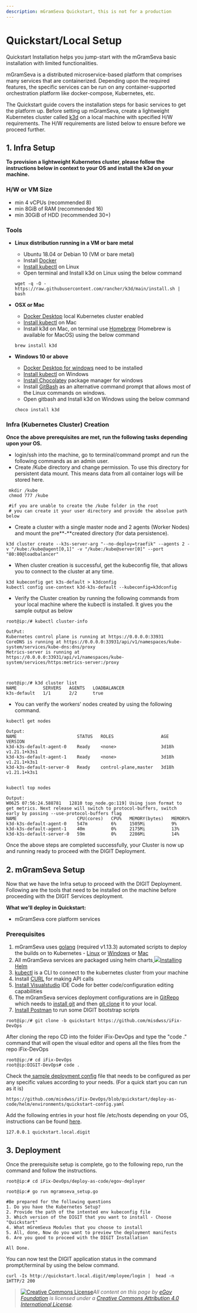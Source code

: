```yaml
---
description: mGramSeva Quickstart, this is not for a production
---
```


# Quickstart/Local Setup

Quickstart Installation helps you jump-start with the mGramSeva basic installation with limited functionalities.‌

mGramSeva is a distributed microservice-based platform that comprises many services that are containerized. Depending upon the required features, the specific services can be run on any container-supported orchestration platform like docker-compose, Kubernetes, etc.‌

The Quickstart guide covers the installation steps for basic services to get the platform up. Before setting up mGramSeva, create a lightweight Kubernetes cluster called [k3d](https://github.com/rancher/k3d) on a local machine with specified H/W requirements. The H/W requirements are listed below to ensure before we proceed further.‌

## **1. Infra Setup** <a href="#id-1-infra-setup" id="id-1-infra-setup"></a>

**To provision a lightweight Kubernetes cluster, please follow the instructions below in context to your OS and install the k3d on your machine.**‌

### **H/W or VM Size** <a href="#h-w-or-vm-size" id="h-w-or-vm-size"></a>

* min 4 vCPUs (recommended 8)
* min 8GiB of RAM (recommended 16)
* min 30GiB of HDD (recommended 30+)

### **Tools** <a href="#tools" id="tools"></a>

*   **Linux distribution running in a VM or bare metal**

    * Ubuntu 18.04 or Debian 10 (VM or bare metal)
    * Install [Docker](https://docs.docker.com/engine/install/ubuntu/)​
    * ​[Install kubectl](https://kubernetes.io/docs/tasks/tools/install-kubectl-linux/) on Linux
    * Open terminal and Install k3d on Linux using the below command

    ```
    wget -q -O - https://raw.githubusercontent.com/rancher/k3d/main/install.sh | bash
    ```
*   **OSX or Mac**

    * ​[Docker Desktop](https://docs.docker.com/docker-for-mac/install/) local Kubernetes cluster enabled
    * ​[Install kubectl](https://kubernetes.io/docs/tasks/tools/install-kubectl-macos/) on Mac
    * Install k3d on Mac, on terminal use [Homebrew](https://brew.sh/) (Homebrew is available for MacOS) using the below command

    ```
    brew install k3d
    ```
*   **Windows 10 or above**

    * ​[Docker Desktop for windows](https://docs.docker.com/docker-for-windows/install/#system-requirements-for-wsl-2-backend) need to be installed
    * ​[Install kubectl](https://kubernetes.io/docs/tasks/tools/install-kubectl-windows/) on Windows
    * ​[Install Chocolatey](https://chocolatey.org/) package manager for windows
    * Install [GitBash](https://git-scm.com/download/win) as an alternative command prompt that allows most of the Linux commands on windows.
    * Open gitbash and Install k3d on Windows using the below command

    ```
    choco install k3d
    ```

### **Infra (Kubernetes Cluster) Creation** <a href="#infra-kubernetes-cluster-creation" id="infra-kubernetes-cluster-creation"></a>

**Once the above prerequisites are met, run the following tasks depending upon your OS.**‌

* login/ssh into the machine, go to terminal/command prompt and run the following commands as an admin user.
* Create /Kube directory and change permission. To use this directory for persistent data mount. This means data from all container logs will be stored here.

```
 mkdir /kube
 chmod 777 /kube

 #if you are unable to create the /kube folder in the root
 # you can create it your user directory and provide the absolue path below
```

* Create a cluster with a single master node and 2 agents (Worker Nodes) and mount the pre**-**created directory (for data persistence).

```
k3d cluster create --k3s-server-arg "--no-deploy=traefik" --agents 2 -v "/kube:/kube@agent[0,1]" -v "/kube:/kube@server[0]" --port "80:80@loadbalancer"
```

* ‌When cluster creation is successful, get the kubeconfig file, that allows you to connect to the cluster at any time.

```
k3d kubeconfig get k3s-default > k3dconfig
kubectl config use-context k3d-k3s-default --kubeconfig=k3dconfig
```

* Verify the Cluster creation by running the following commands from your local machine where the kubectl is installed. It gives you the sample output as below

```
root@ip:/# kubectl cluster-info

OutPut:
Kubernetes control plane is running at https://0.0.0.0:33931
CoreDNS is running at https://0.0.0.0:33931/api/v1/namespaces/kube-system/services/kube-dns:dns/proxy
Metrics-server is running at https://0.0.0.0:33931/api/v1/namespaces/kube-system/services/https:metrics-server:/proxy



root@ip:/# k3d cluster list
NAME          SERVERS   AGENTS   LOADBALANCER
k3s-default   1/1       2/2      true
```

* You can verify the workers' nodes created by using the following command.

```
kubectl get nodes

Output:
NAME                       STATUS   ROLES                  AGE     VERSION
k3d-k3s-default-agent-0    Ready    <none>                 3d18h   v1.21.1+k3s1
k3d-k3s-default-agent-1    Ready    <none>                 3d18h   v1.21.1+k3s1
k3d-k3s-default-server-0   Ready    control-plane,master   3d18h   v1.21.1+k3s1


kubectl top nodes

Output:
W0625 07:56:24.588781   12810 top_node.go:119] Using json format to get metrics. Next release will switch to protocol-buffers, switch early by passing --use-protocol-buffers flag
NAME                       CPU(cores)   CPU%   MEMORY(bytes)   MEMORY%   
k3d-k3s-default-agent-0    547m         6%     1505Mi          9%        
k3d-k3s-default-agent-1    40m          0%     2175Mi          13%       
k3d-k3s-default-server-0   59m          0%     2286Mi          14%
```

‌Once the above steps are completed successfully, your Cluster is now up and running ready to proceed with the DIGIT Deployment.‌

## **2. mGramSeva Setup** <a href="#id-2-digit-setup" id="id-2-digit-setup"></a>

‌Now that we have the Infra setup to proceed with the DIGIT Deployment. Following are the tools that need to be installed on the machine before proceeding with the DIGIT Services deployment.‌

**What we'll deploy in Quickstart:**‌

* mGramSeva core platform services

### **Prerequisites** <a href="#prerequisites" id="prerequisites"></a>

1. mGramSeva uses [golang](https://golang.org/doc/install#download) (required v1.13.3) automated scripts to deploy the builds on to Kubernetes - [Linux](https://golang.org/dl/go1.13.3.linux-amd64.tar.gz) or [Windows](https://golang.org/dl/go1.13.3.windows-amd64.msi) or [Mac](https://golang.org/dl/go1.13.3.darwin-amd64.pkg)​
2. All mGramSeva services are packaged using helm charts[ ![](https://helm.sh/img/favicon-152.png)Installing Helm](https://helm.sh/docs/intro/install/)​
3. ​[kubectl](https://kubernetes.io/docs/tasks/tools/install-kubectl-linux/) is a CLI to connect to the kubernetes cluster from your machine
4. Install [CURL](https://help.ubidots.com/en/articles/2165289-learn-how-to-install-run-curl-on-windows-macosx-linux) for making API calls
5. ​[Install Visualstudio](https://code.visualstudio.com/download) IDE Code for better code/configuration editing capabilities
6. The mGramSeva services deployment configurations are in [GitRepo](https://github.com/egovernments/DIGIT-DevOps) which needs to [install git](https://docs.github.com/en/github/creating-cloning-and-archiving-repositories/cloning-a-repository-from-github/cloning-a-repository) and then [git clone](https://docs.github.com/en/github/creating-cloning-and-archiving-repositories/cloning-a-repository-from-github/cloning-a-repository) it to your local.
7. ​[Install Postman](https://www.postman.com/downloads/) to run some DIGIT bootstrap scripts

```
root@ip:/# git clone -b quickstart https://github.com/misdwss/iFix-DevOps
```

‌After cloning the repo CD into the folder iFix-DevOps and type the "code ." command that will open the visual editor and opens all the files from the repo iFix-DevOps

```
root@ip:/# cd iFix-DevOps
root@ip:DIGIT-DevOps# code .
```

Check the[ sample deployment config](https://github.com/egovernments/iFix-DevOps/blob/quickstart/deploy-as-code/helm/environments/quickstart-config.yaml) file that needs to be configured as per any specific values according to your needs. (For a quick start you can run as it is)

```
https://github.com/misdwss/iFix-DevOps/blob/quickstart/deploy-as-code/helm/environments/quickstart-config.yaml
```

Add the following entries in your host file /etc/hosts depending on your OS, instructions can be found [here](https://phoenixnap.com/kb/how-to-edit-hosts-file-in-windows-mac-or-linux).

```
127.0.0.1 quickstart.local.digit
```

## ‌3. Deployment

‌Once the prerequisite setup is complete, go to the following repo, run the command and follow the instructions.

```
root@ip:# cd iFix-DevOps/deploy-as-code/egov-deployer

root@ip:# go run mgramseva_setup.go

#Be prepared for the following questions
1. Do you have the Kubernetes Setup?
2. Provide the path of the intented env kubeconfig file
3. Which version of the DIGIT that you want to install - Choose "Quickstart"
4. What mGremSeva Modules that you choose to install
5. All, done, Now do you want to preview the deployment manifests 
6. Are you good to proceed with the DIGIT Installation

All Done.
```

‌You can now test the DIGIT application status in the command prompt/terminal by using the below command.

```
curl -Is http://quickstart.local.digit/employee/login |  head -n 1HTTP/2 200
```



> [![Creative Commons License](https://i.creativecommons.org/l/by/4.0/80x15.png)_​_](http://creativecommons.org/licenses/by/4.0/)_All content on this page by_ [_eGov Foundation_](https://egov.org.in/) _is licensed under a_ [_Creative Commons Attribution 4.0 International License_](http://creativecommons.org/licenses/by/4.0/)_._
